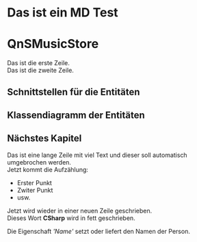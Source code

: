 # Das ist ein MD Test

# QnSMusicStore

Das ist die erste Zeile.  
Das ist die zweite Zeile.  
## Schnittstellen für die Entitäten

## Klassendiagramm der Entitäten

## Nächstes Kapitel
Das ist eine lange Zeile mit viel Text und dieser soll automatisch umgebrochen werden.  
Jetzt kommt die Aufzählung:  
+ Erster Punkt
+ Zwiter Punkt
+ usw.  

Jetzt wird wieder in einer neuen Zeile geschrieben.  
Dieses Wort **CSharp** wird in fett geschrieben.  

Die Eigenschaft *'Name'* setzt oder liefert den Namen der Person. 
